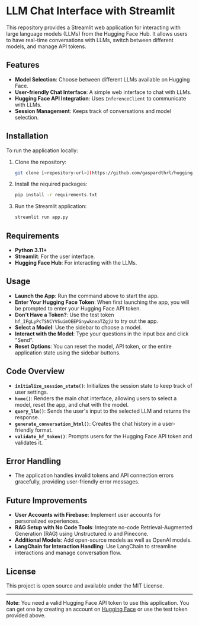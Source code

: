 # LLM Chat Interface with Streamlit

This repository provides a Streamlit web application for interacting with large language models (LLMs) from the Hugging Face Hub. It allows users to have real-time conversations with LLMs, switch between different models, and manage API tokens.

## Features

- **Model Selection**: Choose between different LLMs available on Hugging Face.
- **User-friendly Chat Interface**: A simple web interface to chat with LLMs.
- **Hugging Face API Integration**: Uses `InferenceClient` to communicate with LLMs.
- **Session Management**: Keeps track of conversations and model selection.

## Installation

To run the application locally:

1. Clone the repository:

   ```sh
   git clone [<repository-url>](https://github.com/gaspardthrl/huggingface_streamlit_interaction)
   ```

2. Install the required packages:

   ```sh
   pip install -r requirements.txt
   ```

3. Run the Streamlit application:

   ```sh
   streamlit run app.py
   ```

## Requirements

- **Python 3.11+**
- **Streamlit**: For the user interface.
- **Hugging Face Hub**: For interacting with the LLMs.

## Usage

- **Launch the App**: Run the command above to start the app.
- **Enter Your Hugging Face Token**: When first launching the app, you will be prompted to enter your Hugging Face API token.
- **Don't Have a Token?**: Use the test token `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` to try out the app.
- **Select a Model**: Use the sidebar to choose a model.
- **Interact with the Model**: Type your questions in the input box and click "Send".
- **Reset Options**: You can reset the model, API token, or the entire application state using the sidebar buttons.

## Code Overview

- **`initialize_session_state()`**: Initializes the session state to keep track of user settings.
- **`home()`**: Renders the main chat interface, allowing users to select a model, reset the app, and chat with the model.
- **`query_llm()`**: Sends the user's input to the selected LLM and returns the response.
- **`generate_conversation_html()`**: Creates the chat history in a user-friendly format.
- **`validate_hf_token()`**: Prompts users for the Hugging Face API token and validates it.

## Error Handling

- The application handles invalid tokens and API connection errors gracefully, providing user-friendly error messages.

## Future Improvements

- **User Accounts with Firebase**: Implement user accounts for personalized experiences.
- **RAG Setup with No Code Tools**: Integrate no-code Retrieval-Augmented Generation (RAG) using Unstructured.io and Pinecone.
- **Additional Models**: Add open-source models as well as OpenAI models.
- **LangChain for Interaction Handling**: Use LangChain to streamline interactions and manage conversation flow.

## License

This project is open source and available under the MIT License.

---

**Note**: You need a valid Hugging Face API token to use this application. You can get one by creating an account on [Hugging Face](https://huggingface.co/) or use the test token provided above.
